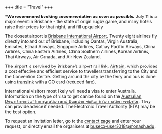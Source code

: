+++
title = "Travel"
+++

***We recommend booking accommodation as soon as possible.** July 11 is a major event in Brisbane - the state of origin rugby game, and many hotels raise their prices for that night, and fill up quickly.

The closest airport is [Brisbane International Airport](http://www.bne.com.au). Twenty eight airlines fly directly into and out of Brisbane, including Qantas, Virgin Australia, Emirates, Etihad Airways, Singapore Airlines, Cathay Pacific Airways, China Airlines, China Eastern Airlines, China Southern Airlines, Korean Airlines, Thai Airways, Air Canada, and Air New Zealand.

The airport is serviced by Brisbane’s airport rail link, [Airtrain](https://airtrain.com.au), which provides a cost effective and efficient service to travellers transferring to the City and the Convention Centre. Getting around the city by the ferry and bus is done using [translink](https://translink.com.au) with a GO card (reduced fare). 

International visitors most likely will need a visa to enter Australia. Information on the type of visa to get can be found on the [Australian Department of Immigration and Boarder visitor information website](http://www.homeaffairs.gov.au/Trav/Visi/Visi). They can provide advice if needed. The Electronic Travel Authority (ETA) may be the best option.

To request an invitation letter, go to the [contact page](contact) and enter your request, or directly email the organisers at buseco-user2018@monash.edu.

